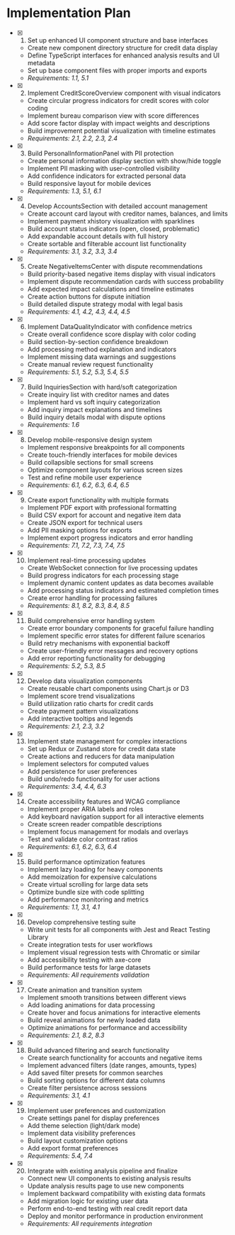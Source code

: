 # Implementation Plan

- [x] 1. Set up enhanced UI component structure and base interfaces
  - Create new component directory structure for credit data display
  - Define TypeScript interfaces for enhanced analysis results and UI metadata
  - Set up base component files with proper imports and exports
  - _Requirements: 1.1, 5.1_

- [x] 2. Implement CreditScoreOverview component with visual indicators
  - Create circular progress indicators for credit scores with color coding
  - Implement bureau comparison view with score differences
  - Add score factor display with impact weights and descriptions
  - Build improvement potential visualization with timeline estimates
  - _Requirements: 2.1, 2.2, 2.3, 2.4_

- [x] 3. Build PersonalInformationPanel with PII protection
  - Create personal information display section with show/hide toggle
  - Implement PII masking with user-controlled visibility
  - Add confidence indicators for extracted personal data
  - Build responsive layout for mobile devices
  - _Requirements: 1.3, 5.1, 6.1_

- [x] 4. Develop AccountsSection with detailed account management
  - Create account card layout with creditor names, balances, and limits
  - Implement payment xhistory visualization with sparklines
  - Build account status indicators (open, closed, problematic)
  - Add expandable account details with full history
  - Create sortable and filterable account list functionality
  - _Requirements: 3.1, 3.2, 3.3, 3.4_

- [x] 5. Create NegativeItemsCenter with dispute recommendations
  - Build priority-based negative items display with visual indicators
  - Implement dispute recommendation cards with success probability
  - Add expected impact calculations and timeline estimates
  - Create action buttons for dispute initiation
  - Build detailed dispute strategy modal with legal basis
  - _Requirements: 4.1, 4.2, 4.3, 4.4, 4.5_

- [x] 6. Implement DataQualityIndicator with confidence metrics
  - Create overall confidence score display with color coding
  - Build section-by-section confidence breakdown
  - Add processing method explanation and indicators
  - Implement missing data warnings and suggestions
  - Create manual review request functionality
  - _Requirements: 5.1, 5.2, 5.3, 5.4, 5.5_

- [x] 7. Build InquiriesSection with hard/soft categorization
  - Create inquiry list with creditor names and dates
  - Implement hard vs soft inquiry categorization
  - Add inquiry impact explanations and timelines
  - Build inquiry details modal with dispute options
  - _Requirements: 1.6_

- [x] 8. Develop mobile-responsive design system
  - Implement responsive breakpoints for all components
  - Create touch-friendly interfaces for mobile devices
  - Build collapsible sections for small screens
  - Optimize component layouts for various screen sizes
  - Test and refine mobile user experience
  - _Requirements: 6.1, 6.2, 6.3, 6.4, 6.5_

- [x] 9. Create export functionality with multiple formats
  - Implement PDF export with professional formatting
  - Build CSV export for account and negative item data
  - Create JSON export for technical users
  - Add PII masking options for exports
  - Implement export progress indicators and error handling
  - _Requirements: 7.1, 7.2, 7.3, 7.4, 7.5_

- [x] 10. Implement real-time processing updates
  - Create WebSocket connection for live processing updates
  - Build progress indicators for each processing stage
  - Implement dynamic content updates as data becomes available
  - Add processing status indicators and estimated completion times
  - Create error handling for processing failures
  - _Requirements: 8.1, 8.2, 8.3, 8.4, 8.5_

- [x] 11. Build comprehensive error handling system
  - Create error boundary components for graceful failure handling
  - Implement specific error states for different failure scenarios
  - Build retry mechanisms with exponential backoff
  - Create user-friendly error messages and recovery options
  - Add error reporting functionality for debugging
  - _Requirements: 5.2, 5.3, 8.5_

- [x] 12. Develop data visualization components
  - Create reusable chart components using Chart.js or D3
  - Implement score trend visualizations
  - Build utilization ratio charts for credit cards
  - Create payment pattern visualizations
  - Add interactive tooltips and legends
  - _Requirements: 2.1, 2.3, 3.2_

- [x] 13. Implement state management for complex interactions
  - Set up Redux or Zustand store for credit data state
  - Create actions and reducers for data manipulation
  - Implement selectors for computed values
  - Add persistence for user preferences
  - Build undo/redo functionality for user actions
  - _Requirements: 3.4, 4.4, 6.3_

- [x] 14. Create accessibility features and WCAG compliance
  - Implement proper ARIA labels and roles
  - Add keyboard navigation support for all interactive elements
  - Create screen reader compatible descriptions
  - Implement focus management for modals and overlays
  - Test and validate color contrast ratios
  - _Requirements: 6.1, 6.2, 6.3, 6.4_

- [x] 15. Build performance optimization features
  - Implement lazy loading for heavy components
  - Add memoization for expensive calculations
  - Create virtual scrolling for large data sets
  - Optimize bundle size with code splitting
  - Add performance monitoring and metrics
  - _Requirements: 1.1, 3.1, 4.1_

- [x] 16. Develop comprehensive testing suite
  - Write unit tests for all components with Jest and React Testing Library
  - Create integration tests for user workflows
  - Implement visual regression tests with Chromatic or similar
  - Add accessibility testing with axe-core
  - Build performance tests for large datasets
  - _Requirements: All requirements validation_

- [x] 17. Create animation and transition system
  - Implement smooth transitions between different views
  - Add loading animations for data processing
  - Create hover and focus animations for interactive elements
  - Build reveal animations for newly loaded data
  - Optimize animations for performance and accessibility
  - _Requirements: 2.1, 8.2, 8.3_

- [x] 18. Build advanced filtering and search functionality
  - Create search functionality for accounts and negative items
  - Implement advanced filters (date ranges, amounts, types)
  - Add saved filter presets for common searches
  - Build sorting options for different data columns
  - Create filter persistence across sessions
  - _Requirements: 3.1, 4.1_

- [x] 19. Implement user preferences and customization
  - Create settings panel for display preferences
  - Add theme selection (light/dark mode)
  - Implement data visibility preferences
  - Build layout customization options
  - Add export format preferences
  - _Requirements: 5.4, 7.4_

- [x] 20. Integrate with existing analysis pipeline and finalize
  - Connect new UI components to existing analysis results
  - Update analysis results page to use new components
  - Implement backward compatibility with existing data formats
  - Add migration logic for existing user data
  - Perform end-to-end testing with real credit report data
  - Deploy and monitor performance in production environment
  - _Requirements: All requirements integration_